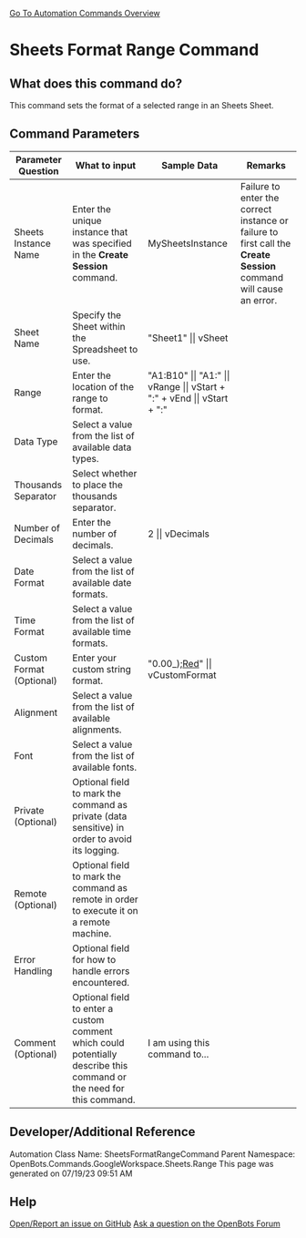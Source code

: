 <!--TITLE: Sheets Format Range Command -->
<!-- SUBTITLE: a command in the Google Workspace Commands\Sheets\Range group. -->
[Go To Automation Commands Overview](/automation-commands)


# Sheets Format Range Command


## What does this command do?
This command sets the format of a selected range in an Sheets Sheet.


## Command Parameters
| Parameter Question   	| What to input  	|  Sample Data 	| Remarks  	|
| ---                    | ---               | ---           | ---       |
|Sheets Instance Name|Enter the unique instance that was specified in the **Create Session** command.|MySheetsInstance|Failure to enter the correct instance or failure to first call the **Create Session** command will cause an error.|
|Sheet Name|Specify the Sheet within the Spreadsheet to use.|"Sheet1" \|\| vSheet||
|Range|Enter the location of the range to format.|"A1:B10" \|\| "A1:" \|\| vRange \|\| vStart + ":" + vEnd \|\| vStart + ":"||
|Data Type|Select a value from the list of available data types.|||
|Thousands Separator|Select whether to place the thousands separator.|||
|Number of Decimals|Enter the number of decimals.|2 \|\| vDecimals||
|Date Format|Select a value from the list of available date formats.|||
|Time Format|Select a value from the list of available time formats.|||
|Custom Format (Optional)|Enter your custom string format.|"0.00_);[Red](0.00)" \|\| vCustomFormat||
|Alignment|Select a value from the list of available alignments.|||
|Font|Select a value from the list of available fonts.|||
|Private (Optional)|Optional field to mark the command as private (data sensitive) in order to avoid its logging.|||
|Remote (Optional)|Optional field to mark the command as remote in order to execute it on a remote machine.|||
|Error Handling|Optional field for how to handle errors encountered.|||
|Comment (Optional)|Optional field to enter a custom comment which could potentially describe this command or the need for this command.|I am using this command to...||


## Developer/Additional Reference
Automation Class Name: SheetsFormatRangeCommand
Parent Namespace: OpenBots.Commands.GoogleWorkspace.Sheets.Range
This page was generated on 07/19/23 09:51 AM


## Help
[Open/Report an issue on GitHub](https://github.com/OpenBotsAI/OpenBots.Studio/issues/new)
[Ask a question on the OpenBots Forum](https://openbots.ai/forums/)
